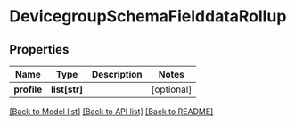 # DevicegroupSchemaFielddataRollup

## Properties
Name | Type | Description | Notes
------------ | ------------- | ------------- | -------------
**profile** | **list[str]** |  | [optional] 

[[Back to Model list]](../README.md#documentation-for-models) [[Back to API list]](../README.md#documentation-for-api-endpoints) [[Back to README]](../README.md)


